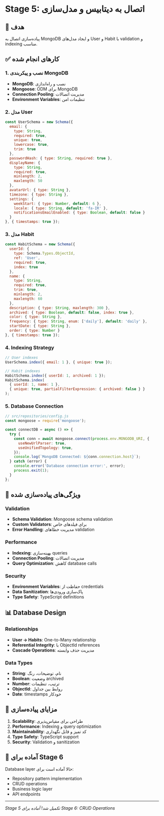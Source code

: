 # Stage 5: اتصال به دیتابیس و مدل‌سازی

## 🎯 هدف
پیاده‌سازی اتصال به MongoDB و ایجاد مدل‌های User و Habit با validation و indexing مناسب.

## ✅ کارهای انجام شده

### 1. نصب و پیکربندی MongoDB
- **MongoDB**: نصب و راه‌اندازی
- **Mongoose**: ODM برای MongoDB
- **Connection Pooling**: مدیریت اتصالات
- **Environment Variables**: تنظیمات امن

### 2. مدل User
```javascript
const UserSchema = new Schema({
  email: { 
    type: String, 
    required: true, 
    unique: true, 
    lowercase: true, 
    trim: true 
  },
  passwordHash: { type: String, required: true },
  displayName: { 
    type: String, 
    required: true, 
    minlength: 2, 
    maxlength: 50 
  },
  avatarUrl: { type: String },
  timezone: { type: String },
  settings: {
    weekStart: { type: Number, default: 6 },
    locale: { type: String, default: 'fa-IR' },
    notificationsEmailEnabled: { type: Boolean, default: false }
  }
}, { timestamps: true });
```

### 3. مدل Habit
```javascript
const HabitSchema = new Schema({
  userId: { 
    type: Schema.Types.ObjectId, 
    ref: 'User', 
    required: true, 
    index: true 
  },
  name: { 
    type: String, 
    required: true, 
    trim: true, 
    minlength: 2, 
    maxlength: 60 
  },
  description: { type: String, maxlength: 300 },
  archived: { type: Boolean, default: false, index: true },
  color: { type: String },
  frequency: { type: String, enum: ['daily'], default: 'daily' },
  startDate: { type: String },
  order: { type: Number }
}, { timestamps: true });
```

### 4. Indexing Strategy
```javascript
// User indexes
UserSchema.index({ email: 1 }, { unique: true });

// Habit indexes
HabitSchema.index({ userId: 1, archived: 1 });
HabitSchema.index(
  { userId: 1, name: 1 },
  { unique: true, partialFilterExpression: { archived: false } }
);
```

### 5. Database Connection
```javascript
// src/repositories/config.js
const mongoose = require('mongoose');

const connectDB = async () => {
  try {
    const conn = await mongoose.connect(process.env.MONGODB_URI, {
      useNewUrlParser: true,
      useUnifiedTopology: true,
    });
    console.log(`MongoDB Connected: ${conn.connection.host}`);
  } catch (error) {
    console.error('Database connection error:', error);
    process.exit(1);
  }
};
```

## 🔧 ویژگی‌های پیاده‌سازی شده

### Validation
- **Schema Validation**: Mongoose schema validation
- **Custom Validators**: برای فیلدهای خاص
- **Error Handling**: مدیریت خطاهای validation

### Performance
- **Indexing**: بهینه‌سازی queries
- **Connection Pooling**: مدیریت اتصالات
- **Query Optimization**: کاهش database calls

### Security
- **Environment Variables**: حفاظت از credentials
- **Data Sanitization**: پاک‌سازی ورودی‌ها
- **Type Safety**: TypeScript definitions

## 📊 Database Design

### Relationships
- **User → Habits**: One-to-Many relationship
- **Referential Integrity**: با ObjectId references
- **Cascade Operations**: مدیریت حذف وابسته

### Data Types
- **String**: نام، توضیحات، رنگ
- **Boolean**: وضعیت archived
- **Number**: ترتیب، تنظیمات
- **ObjectId**: روابط بین جداول
- **Date**: timestamps خودکار

## 🚀 مزایای پیاده‌سازی

1. **Scalability**: طراحی برای مقیاس‌پذیری
2. **Performance**: Indexing و query optimization
3. **Maintainability**: کد تمیز و قابل نگهداری
4. **Type Safety**: TypeScript support
5. **Security**: Validation و sanitization

## 🔄 آماده برای Stage 6

Database layer حالا آماده است برای:
- Repository pattern implementation
- CRUD operations
- Business logic layer
- API endpoints

---

*Stage 5 تکمیل شد! آماده برای Stage 6: CRUD Operations*
